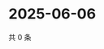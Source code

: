# 2025-06-06

共 0 条

<!-- BEGIN ZHIHUVIDEO -->
<!-- 最后更新时间 Fri Jun 06 2025 13:12:24 GMT+0800 (China Standard Time) -->

<!-- END ZHIHUVIDEO -->
